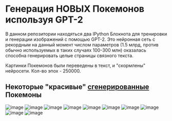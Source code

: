 # Генерация НОВЫХ Покемонов используя GPT-2

В данном репозитории находяться два IPython Блокнота для тренировки и генерации изображений с помощью GPT-2. 
Это нейронная сеть с рекордным на данный момент числом параметров (1.5 млрд, против обычно используемых в таких случаях 100-300 млн) оказалась способна генерировать целые страницы связного текста.

Картинки Покемонов были переведены в текст, и "скормлены" нейросети. 
Кол-во эпох - 250000.

## Некоторые "красивые" [сгенерированные](https://drive.google.com/drive/folders/1P-M-oQKPNrTK31DSnBierWhPrNuwnTq7?usp=sharing) Покемоны
![image](https://drive.google.com/uc?export=view&id=11GWaPB69MZwv-PdjxyRMaRbD6TqfY0gT)
![image](https://drive.google.com/uc?export=view&id=11YsgkksMoCvrRztCKjm85crWTZgpfZ5a)
![image](https://drive.google.com/uc?export=view&id=1-obA_YZq8LFYAbpEjs1PMDiJouETsZ1H)
![image](https://drive.google.com/uc?export=view&id=1-LMLjnUcwlNc7Nk1g9KoI76Q_i8DiReB)
![image](https://drive.google.com/uc?export=view&id=1I9LZWm0TkDbwaYWYIQe7GZDorJahruS1)
![image](https://drive.google.com/uc?export=view&id=1ILQ0W62pSjQjAzFb3B2Z6D6D3Bi5BfaZ)
![image](https://drive.google.com/uc?export=view&id=1Hy4e9guEzdhIBp6I1ox0WhtCM4eAtQCo)
![image](https://drive.google.com/uc?export=view&id=1GFN2HyjFKagXcheB4qmyfTZK9nRHFsUx)
![image](https://drive.google.com/uc?export=view&id=1EOHZnfDI7kjD9s19b9LTopcjUJV0jp5v)
![image](https://drive.google.com/uc?export=view&id=1DNUWyYkUFlFpP7Gbw0BTCmjsqrRvKgLC)
